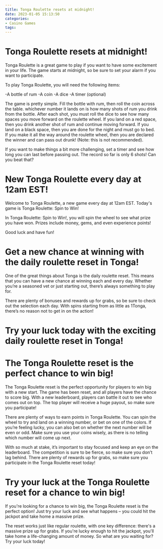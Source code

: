 ```yaml
---
title: Tonga Roulette resets at midnight!
date: 2023-01-05 15:13:50
categories:
- Casino Games
tags:
---
```



#  Tonga Roulette resets at midnight!

Tonga Roulette is a great game to play if you want to have some excitement in your life. The game starts at midnight, so be sure to set your alarm if you want to participate.

To play Tonga Roulette, you will need the following items:

-A bottle of rum
-A coin
-A dice
-A timer (optional)

The game is pretty simple. Fill the bottle with rum, then roll the coin across the table. whichever number it lands on is how many shots of rum you drink from the bottle. After each shot, you must roll the dice to see how many spaces you move forward on the roulette wheel. If you land on a red space, then you drink another shot of rum and continue moving forward. If you land on a black space, then you are done for the night and must go to bed. If you make it all the way around the roulette wheel, then you are declared the winner and can pass out drunk! (Note: this is not recommended).

If you want to make things a bit more challenging, set a timer and see how long you can last before passing out. The record so far is only 6 shots! Can you beat that?

#  New Tonga Roulette every day at 12am EST!

Welcome to Tonga Roulette, a new game every day at 12am EST. Today's game is Tonga Roulette: Spin to Win!

In Tonga Roulette: Spin to Win!, you will spin the wheel to see what prize you have won. Prizes include money, gems, and even experience points!

Good luck and have fun!

#  Get a new chance at winning with the daily roulette reset in Tonga!

One of the great things about Tonga is the daily roulette reset. This means that you can have a new chance at winning each and every day. Whether you’re a seasoned vet or just starting out, there’s always something to play for.

There are plenty of bonuses and rewards up for grabs, so be sure to check out the selection each day. With spins starting from as little as 1Tonga, there’s no reason not to get in on the action!

# Try your luck today with the exciting daily roulette reset in Tonga!

#  The Tonga Roulette reset is the perfect chance to win big! 

The Tonga Roulette reset is the perfect opportunity for players to win big with a new start. The game has been reset, and all players have the chance to score big. With a new leaderboard, players can battle it out to see who comes out on top. The top player will receive a huge payout, so make sure you participate!

There are plenty of ways to earn points in Tonga Roulette. You can spin the wheel to try and land on a winning number, or bet on one of the colors. If you’re feeling lucky, you can also bet on whether the next number will be even or odd. Make sure you use your coins wisely, as there is no telling which number will come up next.

With so much at stake, it’s important to stay focused and keep an eye on the leaderboard. The competition is sure to be fierce, so make sure you don’t lag behind. There are plenty of rewards up for grabs, so make sure you participate in the Tonga Roulette reset today!

#  Try your luck at the Tonga Roulette reset for a chance to win big!

If you're looking for a chance to win big, the Tonga Roulette reset is the perfect option! Just try your luck and see what happens – you could hit the jackpot and take home a massive prize.

The reset works just like regular roulette, with one key difference: there's a massive prize up for grabs. If you're lucky enough to hit the jackpot, you'll take home a life-changing amount of money. So what are you waiting for? Try your luck today!